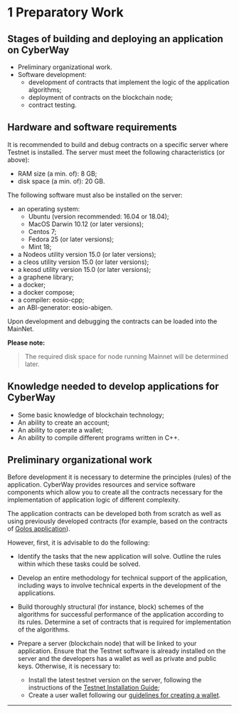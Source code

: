 
# 1 Preparatory Work  

## Stages of building and deploying an application on CyberWay    
  * Preliminary organizational work.  
  * Software development:  
    * development of contracts that implement the logic of the application algorithms;  
    * deployment of contracts on the blockchain node;  
    * contract testing.  

## Hardware and software requirements
It is recommended to build and debug contracts on a specific server where Testnet is installed. The server must meet the following characteristics (or above):
  * RAM size (a min. of): 8 GB;
  * disk space (a min. of): 20 GB.

The following software must also be installed on the server:
  * an operating system:
    * Ubuntu (version recommended: 16.04 or 18.04); 
    * MacOS Darwin 10.12 (or later versions);
    * Centos 7;
    * Fedora 25 (or later versions);
    * Mint 18;
  * a Nodeos utility version 15.0 (or later versions);
  * a cleos utility version 15.0 (or later versions);
  * a keosd utility version 15.0 (or later versions);
  * a graphene library;
  * a docker;
  * a docker compose;
  * a compiler: eosio-cpp;
  * an ABI-generator: eosio-abigen.

Upon development and debugging the contracts can be loaded into the MainNet.  

**Please note:**  
> The required disk space for node running Mainnet will be determined later.  


## Knowledge needed to develop applications for CyberWay
  * Some basic knowledge of blockchain technology;
  * An ability to create an account;
  * An ability to operate a wallet;
  * An ability to compile different programs written in C++.

## Preliminary organizational work
Before development it is necessary to determine the principles (rules) of the application. CyberWay provides resources and service software components which allow you to create all the contracts necessary for the implementation of application logic of different complexity.  

The application contracts can be developed both from scratch as well as using previously developed contracts (for example, based on the contracts of [Golos application](https://cyberway.gitbook.io/en/devportal/golos_contracts)).  

However, first, it is advisable to do the following:  
  * Identify the tasks that the new application will solve. Outline the rules within which these tasks could be solved.  

  * Develop an entire methodology for technical support of the application, including ways to involve technical experts in the development of the applications.  

  * Build thoroughly structural (for instance, block) schemes of the algorithms for successful performance of the application according to its rules. Determine a set of contracts that is required for implementation of the algorithms.  

  * Prepare a server (blockchain node) that will be linked to your application. Ensure that the Testnet software is already installed on the server and the developers has a wallet as well as private and public keys. Otherwise, it is necessary to:  
    * Install the latest testnet version on the server, following the instructions of the [Testnet Installation Guide](https://cyberway.gitbook.io/en/devportal/testnet_installation);  
    * Create a user wallet following our [guidelines for creating a wallet](https://cyberway.gitbook.io/en/devportal/create_development_wallet).  

****  
